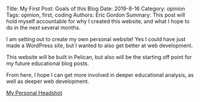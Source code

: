 Title: My First Post: Goals of this Blog
Date: 2019-8-16
Category: opinion
Tags: opinion, first, coding
Authors: Eric Gordon
Summary: This post will hold myself accountable for why I created
this website, and what I hope to do in the next several months.

I am setting out to create my own personal website! Yes I could have just
made a WordPress site, but I wanted to also get better at web development.

This website will be built in Pelican, but also will be the starting off point for my
future educational blog posts.

From here, I hope I can get more involved in deeper educational analysis, as
well as deeper web development.

[My Personal Headshot]({attach}/images/b_2_b.jpg)
